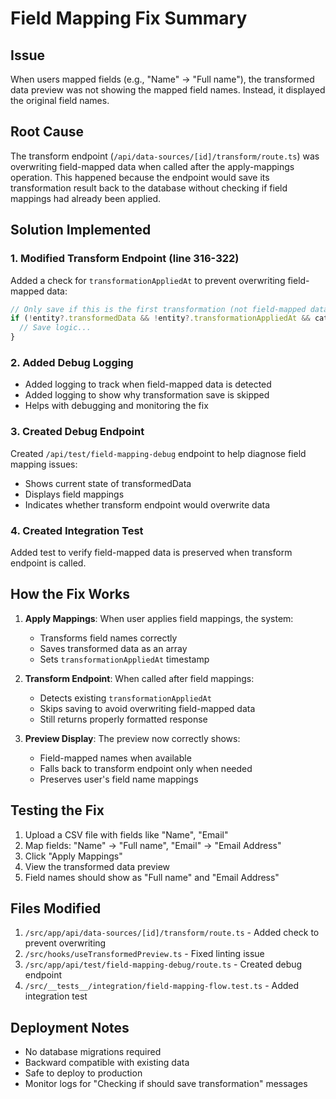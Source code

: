 # Field Mapping Fix Summary

## Issue
When users mapped fields (e.g., "Name" → "Full name"), the transformed data preview was not showing the mapped field names. Instead, it displayed the original field names.

## Root Cause
The transform endpoint (`/api/data-sources/[id]/transform/route.ts`) was overwriting field-mapped data when called after the apply-mappings operation. This happened because the endpoint would save its transformation result back to the database without checking if field mappings had already been applied.

## Solution Implemented

### 1. Modified Transform Endpoint (line 316-322)
Added a check for `transformationAppliedAt` to prevent overwriting field-mapped data:

```typescript
// Only save if this is the first transformation (not field-mapped data)
if (!entity?.transformedData && !entity?.transformationAppliedAt && catalog.totalRecords > 0) {
  // Save logic...
}
```

### 2. Added Debug Logging
- Added logging to track when field-mapped data is detected
- Added logging to show why transformation save is skipped
- Helps with debugging and monitoring the fix

### 3. Created Debug Endpoint
Created `/api/test/field-mapping-debug` endpoint to help diagnose field mapping issues:
- Shows current state of transformedData
- Displays field mappings
- Indicates whether transform endpoint would overwrite data

### 4. Created Integration Test
Added test to verify field-mapped data is preserved when transform endpoint is called.

## How the Fix Works

1. **Apply Mappings**: When user applies field mappings, the system:
   - Transforms field names correctly
   - Saves transformed data as an array
   - Sets `transformationAppliedAt` timestamp

2. **Transform Endpoint**: When called after field mappings:
   - Detects existing `transformationAppliedAt`
   - Skips saving to avoid overwriting field-mapped data
   - Still returns properly formatted response

3. **Preview Display**: The preview now correctly shows:
   - Field-mapped names when available
   - Falls back to transform endpoint only when needed
   - Preserves user's field name mappings

## Testing the Fix

1. Upload a CSV file with fields like "Name", "Email"
2. Map fields: "Name" → "Full name", "Email" → "Email Address"
3. Click "Apply Mappings"
4. View the transformed data preview
5. Field names should show as "Full name" and "Email Address"

## Files Modified

1. `/src/app/api/data-sources/[id]/transform/route.ts` - Added check to prevent overwriting
2. `/src/hooks/useTransformedPreview.ts` - Fixed linting issue
3. `/src/app/api/test/field-mapping-debug/route.ts` - Created debug endpoint
4. `/src/__tests__/integration/field-mapping-flow.test.ts` - Added integration test

## Deployment Notes

- No database migrations required
- Backward compatible with existing data
- Safe to deploy to production
- Monitor logs for "Checking if should save transformation" messages